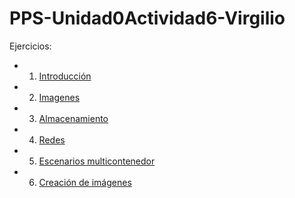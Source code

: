 # PPS-Unidad0Actividad6-Virgilio

Ejercicios:

- 1. [Introducción](Introducción.md)
- 2. [Imagenes](Imagenes.md)
- 3. [Almacenamiento](Almacenamiento.md)
- 4. [Redes](Redes.md)
- 5. [Escenarios multicontenedor](Escenarios.md)
- 6. [Creación de imágenes](Creacion.md)
